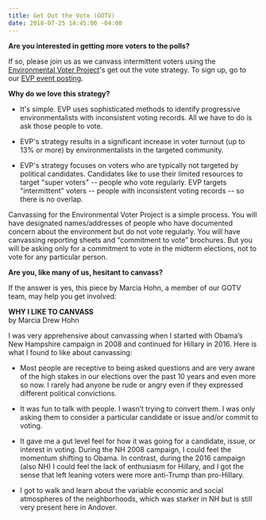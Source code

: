 ```yaml
---
title: Get Out the Vote (GOTV)
date: 2018-07-25 14:45:00 -04:00
---
```


**Are you interested in getting more voters to the polls?**

If so, please join us as we canvass intermittent voters using the [Environmental Voter Project](https://www.environmentalvoter.org/)'s get out the vote strategy. To sign up, go to our [EVP event posting](https://www.facebook.com/events/802896223251104/).

**Why do we love this strategy?**

* It's simple. EVP uses sophisticated methods to identify progressive environmentalists with inconsistent voting records. All we have to do is ask those people to vote.

* EVP's strategy results in a significant increase in voter turnout (up to 13% or more) by environmentalists in the targeted community.

* EVP's strategy focuses on voters who are typically not targeted by political candidates. Candidates like to use their limited resources to target "super voters" -- people who vote regularly. EVP targets "intermittent" voters -- people with inconsistent voting records -- so there is no overlap.

Canvassing for the Environmental Voter Project is a simple process. You will have designated names/addresses of people who have documented concern about the environment but do not vote regularly. You will have canvassing reporting sheets and “commitment to vote” brochures. But you will be asking only for a commitment to vote in the midterm elections, not to vote for any particular person.

**Are you, like many of us, hesitant to canvass?**

If the answer is yes, this piece by Marcia Hohn, a member of our GOTV team, may help you get involved:

**WHY I LIKE TO CANVASS**
<BR>by Marcia Drew Hohn

I was very apprehensive about canvassing when I started with Obama’s New Hampshire campaign in 2008 and continued for Hillary in 2016. Here is what I found to like about canvassing:

* Most people are receptive to being asked questions and are very aware of the high stakes in our elections over the past 10 years and even more so now. I rarely had anyone be rude or angry even if they expressed different political convictions.

* It was fun to talk with people. I wasn’t trying to convert them. I was only asking them to consider a particular candidate or issue and/or commit to voting.

* It gave me a gut level feel for how it was going for a candidate, issue, or interest in voting. During the NH 2008 campaign, I could feel the momentum shifting to Obama. In contrast, during the 2016 campaign (also NH) I could feel the lack of enthusiasm for Hillary, and I got the sense that left leaning voters were more anti-Trump than pro-Hillary.

* I got to walk and learn about the variable economic and social atmospheres of the neighborhoods, which was starker in NH but is still very present here in Andover.
